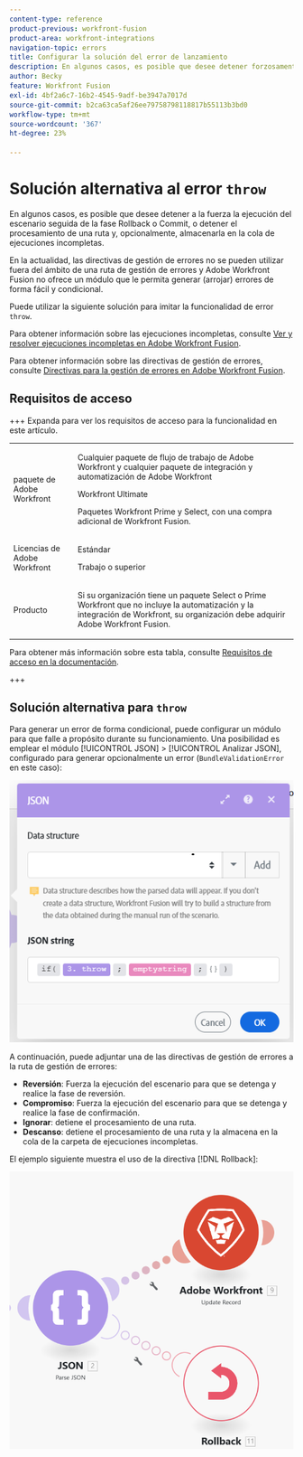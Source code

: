 ```yaml
---
content-type: reference
product-previous: workfront-fusion
product-area: workfront-integrations
navigation-topic: errors
title: Configurar la solución del error de lanzamiento
description: En algunos casos, es posible que desee detener forzosamente la ejecución del escenario seguida de la fase Revertir o Confirmar, o bien detener el procesamiento de una ruta, almacenarla opcionalmente en la cola de Ver y resolver las ejecuciones incompletas en Adobe Workfront Fusion.
author: Becky
feature: Workfront Fusion
exl-id: 4bf2a6c7-16b2-4545-9adf-be3947a7017d
source-git-commit: b2ca63ca5af26ee79758798118817b55113b3bd0
workflow-type: tm+mt
source-wordcount: '367'
ht-degree: 23%

---
```


# Solución alternativa al error `throw`

En algunos casos, es posible que desee detener a la fuerza la ejecución del escenario seguida de la fase Rollback o Commit, o detener el procesamiento de una ruta y, opcionalmente, almacenarla en la cola de ejecuciones incompletas.

En la actualidad, las directivas de gestión de errores no se pueden utilizar fuera del ámbito de una ruta de gestión de errores y Adobe Workfront Fusion no ofrece un módulo que le permita generar (arrojar) errores de forma fácil y condicional.

Puede utilizar la siguiente solución para imitar la funcionalidad de error `throw`.

Para obtener información sobre las ejecuciones incompletas, consulte [Ver y resolver ejecuciones incompletas en Adobe Workfront Fusion](/help/workfront-fusion/manage-scenarios/view-and-resolve-incomplete-executions.md).

Para obtener información sobre las directivas de gestión de errores, consulte [Directivas para la gestión de errores en Adobe Workfront Fusion](/help/workfront-fusion/references/errors/directives-for-error-handling.md).

## Requisitos de acceso

+++ Expanda para ver los requisitos de acceso para la funcionalidad en este artículo.

<table style="table-layout:auto">
 <col> 
 <col> 
 <tbody> 
  <tr> 
   <td role="rowheader">paquete de Adobe Workfront</td> 
   <td> <p>Cualquier paquete de flujo de trabajo de Adobe Workfront y cualquier paquete de integración y automatización de Adobe Workfront</p><p>Workfront Ultimate</p><p>Paquetes Workfront Prime y Select, con una compra adicional de Workfront Fusion.</p> </td> 
  </tr> 
  <tr data-mc-conditions=""> 
   <td role="rowheader">Licencias de Adobe Workfront</td> 
   <td> <p>Estándar</p><p>Trabajo o superior</p> </td> 
  </tr> 
  <tr> 
   <td role="rowheader">Producto</td> 
   <td>
   <p>Si su organización tiene un paquete Select o Prime Workfront que no incluye la automatización y la integración de Workfront, su organización debe adquirir Adobe Workfront Fusion.</li></ul>
   </td> 
  </tr>
 </tbody> 
</table>

Para obtener más información sobre esta tabla, consulte [Requisitos de acceso en la documentación](/help/workfront-fusion/references/licenses-and-roles/access-level-requirements-in-documentation.md).

+++

## Solución alternativa para `throw`

Para generar un error de forma condicional, puede configurar un módulo para que falle a propósito durante su funcionamiento. Una posibilidad es emplear el módulo [!UICONTROL JSON] > [!UICONTROL Analizar JSON], configurado para generar opcionalmente un error (`BundleValidationError` en este caso):

![Error JSON](assets/json-parse-json.png)

A continuación, puede adjuntar una de las directivas de gestión de errores a la ruta de gestión de errores:

* **Reversión**: Fuerza la ejecución del escenario para que se detenga y realice la fase de reversión.
* **Compromiso**: Fuerza la ejecución del escenario para que se detenga y realice la fase de confirmación.
* **Ignorar**: detiene el procesamiento de una ruta.
* **Descanso**: detiene el procesamiento de una ruta y la almacena en la cola de la carpeta de ejecuciones incompletas.

El ejemplo siguiente muestra el uso de la directiva [!DNL Rollback]:

![Directiva de reversión](assets/rollback-directive.png)
